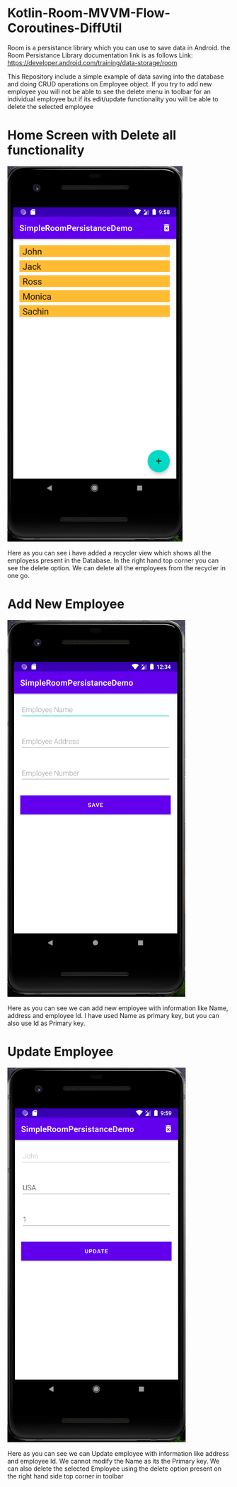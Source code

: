 # Kotlin-Room-MVVM-Flow-Coroutines-DiffUtil

Room is a persistance library which you can use to save data in Android. the Room Persistance Library documentation link is as follows
Link: https://developer.android.com/training/data-storage/room

This Repository include a simple example of data saving into the database and doing CRUD operations on Employee object. If you try to add new employee you will not be able to see the delete menu in toolbar for an individual employee but if its edit/update functionality you will be able to delete the selected employee



# Home Screen with Delete all functionality
![alt text](/screenshots/home_screen.PNG)

Here as you can see i have added a recycler view which shows all the employess present in the Database. In the right hand top corner you can see the delete option. We can delete all the employees from the recycler in one go. 

# Add New Employee

![alt text](/screenshots/add_screen.PNG)

Here as you can see we can add new employee with information like Name, address and employee Id. I have used Name as primary key, but you can also use Id as Primary key. 
# Update Employee

![alt text](/screenshots/edit_screen.PNG)

Here as you can see we can Update employee with information like address and employee Id. We cannot modify the Name as its the Primary key. We can also delete the selected Employee using the delete option present on the right hand side top corner in toolbar 
